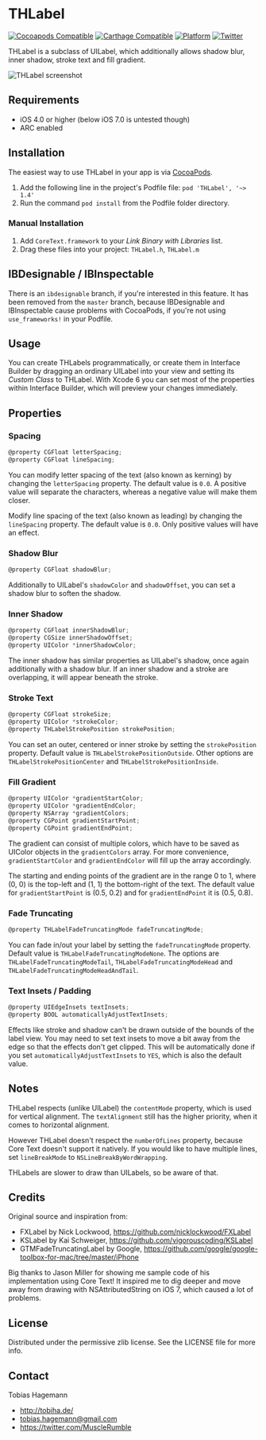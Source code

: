 # THLabel

[![Cocoapods Compatible](https://img.shields.io/cocoapods/v/THLabel.svg)](https://img.shields.io/cocoapods/v/THLabel.svg)
[![Carthage Compatible](https://img.shields.io/badge/Carthage-compatible-4BC51D.svg?style=flat)](https://github.com/Carthage/Carthage)
[![Platform](https://img.shields.io/cocoapods/p/THLabel.svg?style=flat)](http://cocoadocs.org/docsets/THLabel)
[![Twitter](https://img.shields.io/badge/twitter-@MuscleRumble-blue.svg?style=flat)](http://twitter.com/MuscleRumble)

THLabel is a subclass of UILabel, which additionally allows shadow blur, inner shadow, stroke text and fill gradient.

![THLabel screenshot](https://raw.githubusercontent.com/MuscleRumble/THLabel/master/screenshot.png "THLabel screenshot")

## Requirements

* iOS 4.0 or higher (below iOS 7.0 is untested though)
* ARC enabled

## Installation

The easiest way to use THLabel in your app is via [CocoaPods](http://cocoapods.org/ "CocoaPods").

1. Add the following line in the project's Podfile file: `pod 'THLabel', '~> 1.4'`
2. Run the command `pod install` from the Podfile folder directory.

### Manual Installation

1. Add `CoreText.framework` to your *Link Binary with Libraries* list.
2. Drag these files into your project: `THLabel.h`, `THLabel.m`

## IBDesignable / IBInspectable

There is an `ibdesignable` branch, if you're interested in this feature. It has been removed from the `master` branch, because IBDesignable and IBInspectable cause problems with CocoaPods, if you're not using `use_frameworks!` in your Podfile.

## Usage

You can create THLabels programmatically, or create them in Interface Builder by dragging an ordinary UILabel into your view and setting its *Custom Class* to THLabel. With Xcode 6 you can set most of the properties within Interface Builder, which will preview your changes immediately.

## Properties

### Spacing

```objective-c
@property CGFloat letterSpacing;
@property CGFloat lineSpacing;
```

You can modify letter spacing of the text (also known as kerning) by changing the `letterSpacing` property. The default value is `0.0`. A positive value will separate the characters, whereas a negative value will make them closer.

Modify line spacing of the text (also known as leading) by changing the `lineSpacing` property. The default value is `0.0`. Only positive values will have an effect.

### Shadow Blur

```objective-c
@property CGFloat shadowBlur;
```

Additionally to UILabel's `shadowColor` and `shadowOffset`, you can set a shadow blur to soften the shadow.

### Inner Shadow

```objective-c
@property CGFloat innerShadowBlur;
@property CGSize innerShadowOffset;
@property UIColor *innerShadowColor;
```

The inner shadow has similar properties as UILabel's shadow, once again additionally with a shadow blur. If an inner shadow and a stroke are overlapping, it will appear beneath the stroke.

### Stroke Text

```objective-c
@property CGFloat strokeSize;
@property UIColor *strokeColor;
@property THLabelStrokePosition strokePosition;
```

You can set an outer, centered or inner stroke by setting the `strokePosition` property. Default value is `THLabelStrokePositionOutside`. Other options are `THLabelStrokePositionCenter` and `THLabelStrokePositionInside`.

### Fill Gradient

```objective-c
@property UIColor *gradientStartColor;
@property UIColor *gradientEndColor;
@property NSArray *gradientColors;
@property CGPoint gradientStartPoint;
@property CGPoint gradientEndPoint;
```

The gradient can consist of multiple colors, which have to be saved as UIColor objects in the `gradientColors` array. For more convenience, `gradientStartColor` and `gradientEndColor` will fill up the array accordingly.

The starting and ending points of the gradient are in the range 0 to 1, where (0, 0) is the top-left and (1, 1) the bottom-right of the text. The default value for `gradientStartPoint` is (0.5, 0.2) and for `gradientEndPoint` it is (0.5, 0.8).

### Fade Truncating

```objective-c
@property THLabelFadeTruncatingMode fadeTruncatingMode;
```

You can fade in/out your label by setting the `fadeTruncatingMode` property. Default value is `THLabelFadeTruncatingModeNone`. The options are `THLabelFadeTruncatingModeTail`, `THLabelFadeTruncatingModeHead` and `THLabelFadeTruncatingModeHeadAndTail`.

### Text Insets / Padding

```objective-c
@property UIEdgeInsets textInsets;
@property BOOL automaticallyAdjustTextInsets;
```

Effects like stroke and shadow can't be drawn outside of the bounds of the label view. You may need to set text insets to move a bit away from the edge so that the effects don't get clipped. This will be automatically done if you set `automaticallyAdjustTextInsets` to `YES`, which is also the default value.

## Notes

THLabel respects (unlike UILabel) the `contentMode` property, which is used for vertical alignment. The `textAlignment` still has the higher priority, when it comes to horizontal alignment.

However THLabel doesn't respect the `numberOfLines` property, because Core Text doesn't support it natively. If you would like to have multiple lines, set `lineBreakMode` to `NSLineBreakByWordWrapping`.

THLabels are slower to draw than UILabels, so be aware of that.

## Credits

Original source and inspiration from:

- FXLabel by Nick Lockwood, https://github.com/nicklockwood/FXLabel
- KSLabel by Kai Schweiger, https://github.com/vigorouscoding/KSLabel
- GTMFadeTruncatingLabel by Google, https://github.com/google/google-toolbox-for-mac/tree/master/iPhone

Big thanks to Jason Miller for showing me sample code of his implementation using Core Text! It inspired me to dig deeper and move away from drawing with NSAttributedString on iOS 7, which caused a lot of problems.

## License

Distributed under the permissive zlib license. See the LICENSE file for more info.

## Contact

Tobias Hagemann

- http://tobiha.de/
- tobias.hagemann@gmail.com
- https://twitter.com/MuscleRumble
